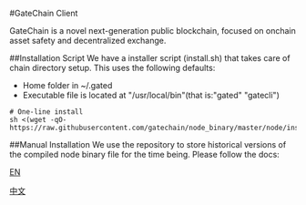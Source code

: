 #GateChain Client

GateChain is a novel next-generation public blockchain, focused on onchain asset safety and decentralized exchange. 

##Installation Script
We have a installer script (install.sh) that takes care of chain directory setup. This uses the following defaults:

* Home folder in ~/.gated
* Executable file is located at "/usr/local/bin"(that is:"gated" "gatecli")

```cassandraql
# One-line install
sh <(wget -qO- https://raw.githubusercontent.com/gatechain/node_binary/master/node/install.sh)
```

##Manual Installation
We use the repository to store historical versions of the compiled node binary file for the time being. Please follow the docs:

[EN](https://www.gatechain.io/docs/en/gatechain-build.html)

[中文](https://www.gatechain.io/docs/cn/gatechain-build.html)
